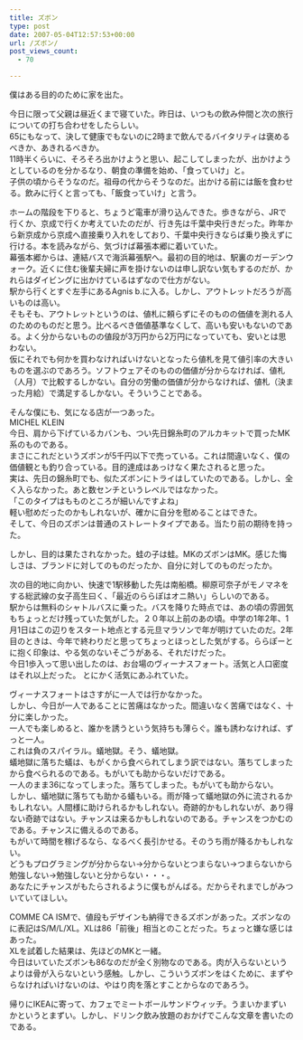```yaml
---
title: ズボン
type: post
date: 2007-05-04T12:57:53+00:00
url: /ズボン/
post_views_count:
  - 70

---
```

</p> 

僕はある目的のために家を出た。 

今日に限って父親は昼近くまで寝ていた。昨日は、いつもの飲み仲間と次の旅行についての打ち合わせをしたらしい。  
65にもなって、決して健康でもないのに2時まで飲んでるバイタリティは褒めるべきか、あきれるべきか。  
11時半くらいに、そろそろ出かけようと思い、起こしてしまったが、出かけようとしているのを分かるなり、朝食の準備を始め、「食っていけ」と。  
子供の頃からそうなのだ。祖母の代からそうなのだ。出かける前には飯を食わせる。飲みに行くと言っても、「飯食っていけ」と言う。 

ホームの階段を下りると、ちょうど電車が滑り込んできた。歩きながら、JRで行くか、京成で行くか考えていたのだが、行き先は千葉中央行きだった。昨年から新京成から京成へ直接乗り入れをしており、千葉中央行きならば乗り換えずに行ける。本を読みながら、気づけば幕張本郷に着いていた。  
幕張本郷からは、連結バスで海浜幕張駅へ。最初の目的地は、駅裏のガーデンウォーク。近くに住む後輩夫婦に声を掛けないのは申し訳ない気もするのだが、かれらはダイビングに出かけているはずなので仕方がない。  
駅から行くとすぐ左手にあるAgnis b.に入る。しかし、アウトレットだろうが高いものは高い。  
そもそも、アウトレットというのは、値札に頼らずにそのものの価値を測れる人のためのものだと思う。比べるべき価値基準なくして、高いも安いもないのである。よく分からないものの値段が3万円から2万円になっていても、安いとは思わない。  
仮にそれでも何かを買わなければいけないとなったら値札を見て値引率の大きいものを選ぶのであろう。ソフトウェアそのものの価値が分からなければ、値札（人月）で比較するしかない。自分の労働の価値が分からなければ、値札（決まった月給）で満足するしかない。そういうことである。 

そんな僕にも、気になる店が一つあった。  
MICHEL KLEIN  
今日、肩から下げているカバンも、つい先日錦糸町のアルカキットで買ったMK系のものである。  
まさにこれだというズボンが5千円以下で売っている。これは間違いなく、僕の価値観とも釣り合っている。目的達成はあっけなく果たされると思った。  
実は、先日の錦糸町でも、似たズボンにトライはしていたのである。しかし、全く入らなかった。あと数センチというレベルではなかった。  
「このタイプはもものところが細いんですよね」  
軽い慰めだったのかもしれないが、確かに自分を慰めることはできた。  
そして、今日のズボンは普通のストレートタイプである。当たり前の期待を持った。 

しかし、目的は果たされなかった。蛙の子は蛙。MKのズボンはMK。感じた悔しさは、ブランドに対してのものだったか、自分に対してのものだったか。 

次の目的地に向かい、快速で1駅移動した先は南船橋。柳原可奈子がモノマネをする総武線の女子高生曰く、「最近のららぽはオニ熱い」らしいのである。  
駅からは無料のシャトルバスに乗った。バスを降りた時点では、あの頃の雰囲気もちょっとだけ残っていた気がした。２０年以上前のあの頃。中学の1年2年、1月1日はこの辺りをスタート地点とする元旦マラソンで年が明けていたのだ。2年目のときは、今年で終わりだと思ってちょっとほっとした気がする。ららぽーとに抱く印象は、やる気のないそごうがある、それだけだった。  
今日1歩入って思い出したのは、お台場のヴィーナスフォート。活気と人口密度はそれ以上だった。 とにかく活気にあふれていた。 

ヴィーナスフォートはさすがに一人では行かなかった。  
しかし、今日が一人であることに苦痛はなかった。間違いなく苦痛ではなく、十分に楽しかった。  
一人でも楽しめると、誰かを誘うという気持ちも薄らぐ。誰も誘わなければ、ずっと一人。  
これは負のスパイラル。蟻地獄。そう、蟻地獄。  
蟻地獄に落ちた蟻は、もがくから食べられてしまう訳ではない。落ちてしまったから食べられるのである。もがいても助からないだけである。  
一人のまま36になってしまった。落ちてしまった。もがいても助からない。  
しかし、蟻地獄に落ちても助かる蟻もいる。雨が降って蟻地獄の外に流されるかもしれない。人間様に助けられるかもしれない。奇跡的かもしれないが、あり得ない奇跡ではない。チャンスは来るかもしれないのである。チャンスをつかむのである。チャンスに備えるのである。  
もがいて時間を稼げるなら、なるべく長引かせる。そのうち雨が降るかもしれない。  
どうもプログラミングが分からない→分からないとつまらない→つまらないから勉強しない→勉強しないと分からない・・・。  
あなたにチャンスがもたらされるように僕もがんばる。だからそれまでしがみついていてほしい。 

COMME CA ISMで、値段もデザインも納得できるズボンがあった。ズボンなのに表記はS/M/L/XL。XLは86「前後」相当とのことだった。ちょっと嫌な感じはあった。  
XLを試着した結果は、先ほどのMKと一緒。  
今日はいていたズボンも86なのだが全く別物なのである。肉が入らないというよりは骨が入らないという感触。しかし、こういうズボンをはくために、まずやらなければいけないのは、やはり肉を落とすことからなのであろう。 

帰りにIKEAに寄って、カフェでミートボールサンドウィッチ。うまいかまずいかというとまずい。しかし、ドリンク飲み放題のおかげでこんな文章を書いたのである。